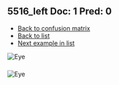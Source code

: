 ## 5516_left Doc: 1 Pred: 0
- [Back to confusion matrix](https://github.com/juliandewit/kaggle_retinopathy/blob/master/matrix.md)
- [Back to list](https://github.com/juliandewit/kaggle_retinopathy/blob/master/lists/10/list.md)
- [Next example in list](https://github.com/juliandewit/kaggle_retinopathy/blob/master/lists/10/55/5526_left.md)

![Eye](https://retinopaty.blob.core.windows.net/size1024/5516_left_1.jpeg)

### 

![Eye]()

